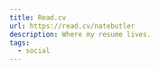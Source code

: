 ```yaml
---
title: Read.cv
url: https://read.cv/natebutler
description: Where my resume lives.
tags:
  - social
---
```

